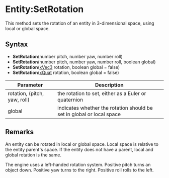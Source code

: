 # Entity:SetRotation

This method sets the rotation of an entity in 3-dimensional space, using local or global space.

## Syntax

- **SetRotation**(number pitch, number yaw, number roll)
- **SetRotation**(number pitch, number yaw, number roll, boolean global)
- **SetRotation**([xVec3](xVec3.md) rotation, boolean global = false)
- **SetRotation**([xQuat](xQuat.md) rotation, boolean global = false)

| Parameter | Description |
| ------ | ------ |
| rotation, (pitch, yaw, roll) | the rotation to set, either as a Euler or quaternion |
| global | indicates whether the rotation should be set in global or local space |

## Remarks

An entity can be rotated in local or global space. Local space is relative to the entity parent's space. If the entity does not have a parent, local and global rotation is the same.

The engine uses a left-handed rotation system. Positive pitch turns an object down. Positive yaw turns to the right. Positive roll rolls to the left.
